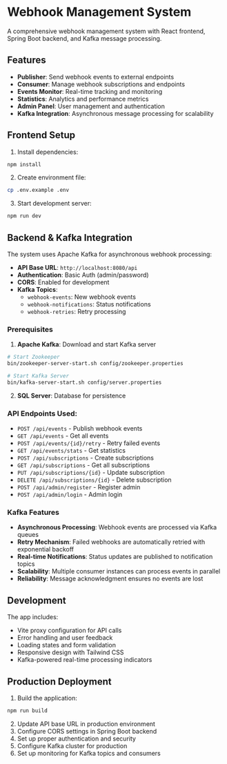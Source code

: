 # Webhook Management System

A comprehensive webhook management system with React frontend, Spring Boot backend, and Kafka message processing.

## Features

- **Publisher**: Send webhook events to external endpoints
- **Consumer**: Manage webhook subscriptions and endpoints  
- **Events Monitor**: Real-time tracking and monitoring
- **Statistics**: Analytics and performance metrics
- **Admin Panel**: User management and authentication
- **Kafka Integration**: Asynchronous message processing for scalability

## Frontend Setup

1. Install dependencies:
```bash
npm install
```

2. Create environment file:
```bash
cp .env.example .env
```

3. Start development server:
```bash
npm run dev
```

## Backend & Kafka Integration

The system uses Apache Kafka for asynchronous webhook processing:

- **API Base URL**: `http://localhost:8080/api`
- **Authentication**: Basic Auth (admin/password)
- **CORS**: Enabled for development
- **Kafka Topics**: 
  - `webhook-events`: New webhook events
  - `webhook-notifications`: Status notifications
  - `webhook-retries`: Retry processing

### Prerequisites

1. **Apache Kafka**: Download and start Kafka server
```bash
# Start Zookeeper
bin/zookeeper-server-start.sh config/zookeeper.properties

# Start Kafka Server
bin/kafka-server-start.sh config/server.properties
```

2. **SQL Server**: Database for persistence

### API Endpoints Used:

- `POST /api/events` - Publish webhook events
- `GET /api/events` - Get all events
- `POST /api/events/{id}/retry` - Retry failed events
- `GET /api/events/stats` - Get statistics
- `POST /api/subscriptions` - Create subscriptions
- `GET /api/subscriptions` - Get all subscriptions
- `PUT /api/subscriptions/{id}` - Update subscription
- `DELETE /api/subscriptions/{id}` - Delete subscription
- `POST /api/admin/register` - Register admin
- `POST /api/admin/login` - Admin login

### Kafka Features

- **Asynchronous Processing**: Webhook events are processed via Kafka queues
- **Retry Mechanism**: Failed webhooks are automatically retried with exponential backoff
- **Real-time Notifications**: Status updates are published to notification topics
- **Scalability**: Multiple consumer instances can process events in parallel
- **Reliability**: Message acknowledgment ensures no events are lost

## Development

The app includes:
- Vite proxy configuration for API calls
- Error handling and user feedback
- Loading states and form validation
- Responsive design with Tailwind CSS
- Kafka-powered real-time processing indicators

## Production Deployment

1. Build the application:
```bash
npm run build
```

2. Update API base URL in production environment
3. Configure CORS settings in Spring Boot backend
4. Set up proper authentication and security
5. Configure Kafka cluster for production
6. Set up monitoring for Kafka topics and consumers
